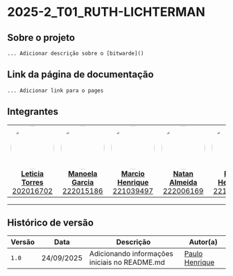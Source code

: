 # 2025-2_T01_RUTH-LICHTERMAN

## Sobre o projeto
    ... Adicionar descrição sobre o [bitwarde]()

## Link da página de documentação

    ... Adicionar link para o pages

## Integrantes

<table align="center" border="0" cellpadding="0" cellspacing="0">
  <tr align="center">
    <td>
      <a href="https://github.com/leticiatmartins">
        <img src="https://avatars.githubusercontent.com/u/86434947?v=4" width="100px" style="border-radius: 50%"/>
        <br />
        <b>Leticia Torres</b>
        <br />
        202016702
      </a>
    </td>
    <td>
      <a href="https://github.com/manu-sgc">
        <img src="https://avatars.githubusercontent.com/u/151690205?v=4" width="100px" style="border-radius: 50%"/>
        <br />
        <b>Manoela Garcia</b>
        <br />
        222015186
      </a>
    </td>
    <td>
      <a href="https://github.com/DeM4rcio">
        <img src="https://avatars.githubusercontent.com/u/101139064?v=4" width="100px" style="border-radius: 50%"/>
        <br />
        <b>Marcio Henrique</b>
        <br />
        221039497
      </a>
    </td>
    <td>
      <a href="https://github.com/natanalmeida03">
        <img src="https://avatars.githubusercontent.com/u/61543235?v=4" width="100px" style="border-radius: 50%"/>
        <br />
        <b>Natan Almeida</b>
        <br />
        222006169
      </a>
    </td>
    <td>
      <a href="https://github.com/Nanashii76">
        <img src="https://avatars.githubusercontent.com/u/53798700?v=4" width="100px" style="border-radius: 50%"/>
        <br />
        <b>Paulo Henrique</b>
        <br />
        221022408
      </a>
    </td>
    <td>
      <a href="https://github.com/VHbernardes">
        <img src="https://avatars.githubusercontent.com/u/151786821?v=4" width="100px" style="border-radius: 50%"/>
        <br />
        <b>Victor Hugo</b>
        <br />
        222029243
      </a>
    </td>
  </tr>
</table>
<hr/>


##  Histórico de versão 

| Versão | Data | Descrição  |  Autor(a) |
|--------|------|------------|-----------|
|`1.0`|24/09/2025|Adicionando informações iniciais no README.md|[Paulo Henrique](https://github.com/Nanashii76)|